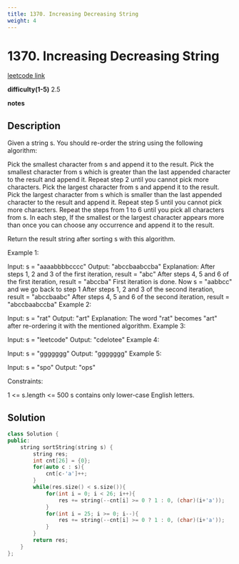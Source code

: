 ```yaml
---
title: 1370. Increasing Decreasing String
weight: 4
---
```

# 1370. Increasing Decreasing String

[leetcode link](https://leetcode.com/problems/increasing-decreasing-string/)

**difficulty(1-5)** 
2.5

**notes**   


## Description

Given a string s. You should re-order the string using the following algorithm:

Pick the smallest character from s and append it to the result.
Pick the smallest character from s which is greater than the last appended character to the result and append it.
Repeat step 2 until you cannot pick more characters.
Pick the largest character from s and append it to the result.
Pick the largest character from s which is smaller than the last appended character to the result and append it.
Repeat step 5 until you cannot pick more characters.
Repeat the steps from 1 to 6 until you pick all characters from s.
In each step, If the smallest or the largest character appears more than once you can choose any occurrence and append it to the result.

Return the result string after sorting s with this algorithm.

 

Example 1:

Input: s = "aaaabbbbcccc"
Output: "abccbaabccba"
Explanation: After steps 1, 2 and 3 of the first iteration, result = "abc"
After steps 4, 5 and 6 of the first iteration, result = "abccba"
First iteration is done. Now s = "aabbcc" and we go back to step 1
After steps 1, 2 and 3 of the second iteration, result = "abccbaabc"
After steps 4, 5 and 6 of the second iteration, result = "abccbaabccba"
Example 2:

Input: s = "rat"
Output: "art"
Explanation: The word "rat" becomes "art" after re-ordering it with the mentioned algorithm.
Example 3:

Input: s = "leetcode"
Output: "cdelotee"
Example 4:

Input: s = "ggggggg"
Output: "ggggggg"
Example 5:

Input: s = "spo"
Output: "ops"
 

Constraints:

1 <= s.length <= 500
s contains only lower-case English letters.

## Solution

```c++
class Solution {
public:
    string sortString(string s) {
        string res;
        int cnt[26] = {0};
        for(auto c : s){
            cnt[c-'a']++;
        }
        while(res.size() < s.size()){
            for(int i = 0; i < 26; i++){
                res += string(--cnt[i] >= 0 ? 1 : 0, (char)(i+'a'));
            }
            for(int i = 25; i >= 0; i--){
                res += string(--cnt[i] >= 0 ? 1 : 0, (char)(i+'a'));
            }
        }
        return res;
    }
};
```